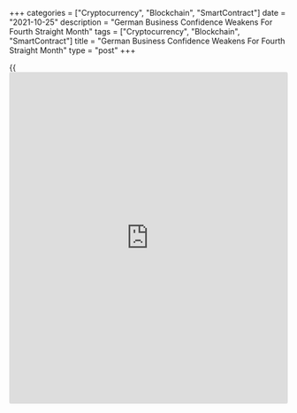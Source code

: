 +++
categories = ["Cryptocurrency", "Blockchain", "SmartContract"]
date = "2021-10-25"
description = "German Business Confidence Weakens For Fourth Straight Month"
tags = ["Cryptocurrency", "Blockchain", "SmartContract"]
title = "German Business Confidence Weakens For Fourth Straight Month"
type = "post"
+++

{{<iframe id="large-banner" src="https://www.bounty.group/#slide=14.0" width="100%" height="600" scrolling="no" style="border: 0px solid rgb(216, 221, 230); border-radius: 3px;">}}

German [business][1] confidence weakened for the fourth consecutive
month in October to hit a six-month low as supply bottlenecks weighed
heavily on expectations, survey results from the ifo Institute showed on
Monday.

The business confidence index fell more-than-expected to 97.7 in October
from revised 98.9 in September. The expected level was 97.9. This was
the lowest since last April.

The current situation indicator came in at 100.1, down from 100.4 a
month ago and below the economists' forecast of 99.4.

The expectations index dropped to 95.4 from 97.4 in the previous month.
The reading was forecast to fall to 96.4.

Supply problems are giving businesses headaches, Clemens Fuest, ifo
President said. Sand in the wheels of the German [economy][2] is
hampering recovery.

"The fourth successive monthly fall in the Ifo Business Climate Index
provides more evidence - if it were needed - that supply side disruption
is causing the German economy to slow sharply and suggests that the
problems are extending beyond manufacturing," Andrew Kenningham, an
economist at Capital Economics, said.

The economist expects the economy to do no more than tread water in the
last three months of the year.

In manufacturing, the business climate index fell once again. Companies
were somewhat less satisfied with their current business and their
expectations were also clouding further.

In the service sector, the business climate worsened again after a
recovery in the previous month. Companies were considerably less
optimistic about the coming months. However, their assessments of the
current business situation were slightly improved.

In trade, business confidence weakened considerably in October.
Businesses were notably less satisfied with their current situation and
were more pessimistic about the coming months. Supply bottlenecks were
weighing on sentiment.

In construction, the business climate improved further in October.
Companies' assessments of their current situation were a little better.
Moreover, the expectations index rose for the sixth consecutive time.

For comments and feedback [contact](https://www.playgroundfx.com/contact/): editorial@rtt[news](https://www.letsplayfx.com/blog/forex-news-website/).com

[Economic News][2]

 **What parts of the world are seeing the best (and worst) economic
performances lately? Click[here][3] to check out our [Econ Scorecard][3]
and find out! See up-to-the-moment [ranking](https://www.playgroundfx.com/blog/crypto-exchange-ranking/)s for the best and worst
performers in [GDP][4], [unemployment rate][5], [inflation][6] and much
more.**

   1. www.rtt[news](https://www.letsplayfx.com/blog/forex-news-website/).com/Content/Business.aspx
   2. www.rtt[news](https://www.letsplayfx.com/blog/forex-news-website/).com/Content/EconomicNews.aspx
   3. www.rtt[news](https://www.letsplayfx.com/blog/forex-news-website/).com/economic-scorecard/world-rank/unemployment-rate/highest-performance.aspx
   4. www.rtt[news](https://www.letsplayfx.com/blog/forex-news-website/).com/economic-scorecard/world-rank/GDP/highest-performance.aspx
   5. www.rtt[news](https://www.letsplayfx.com/blog/forex-news-website/).com/economic-scorecard/world-rank/unemployment-rate/lowest-performance.aspx
   6. www.rtt[news](https://www.letsplayfx.com/blog/forex-news-website/).com/economic-scorecard/world-rank/CPI/highest-performance.aspx
